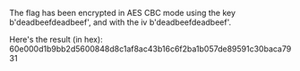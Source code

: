 The flag has been encrypted in AES CBC mode using the key b'deadbeefdeadbeef', and with the iv b'deadbeefdeadbeef'.

Here's the result (in hex): 60e000d1b9bb2d5600848d8c1af8ac43b16c6f2ba1b057de89591c30baca7931
